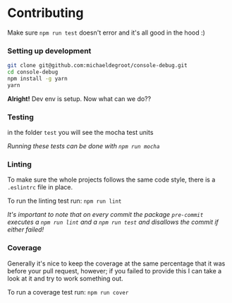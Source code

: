 # Contributing
Make sure `npm run test` doesn't error and it's all good in the hood :)

### Setting up development

```bash
git clone git@github.com:michaeldegroot/console-debug.git
cd console-debug
npm install -g yarn
yarn
````

**Alright!** Dev env is setup. Now what can we do??

### Testing
in the folder `test` you will see the mocha test units

*Running these tests can be done with `npm run mocha`*

### Linting
To make sure the whole projects follows the same code style, there is a `.eslintrc` file in place.

To run the linting test run: `npm run lint`


*It's important to note that on every commit the package `pre-commit` executes a `npm run lint` and a `npm run test` and disallows the commit if either failed!*


### Coverage
Generally it's nice to keep the coverage at the same percentage that it was before your pull request, however; if you failed to provide this I can take a look at it and try to work something out.

To run a coverage test run: `npm run cover`
